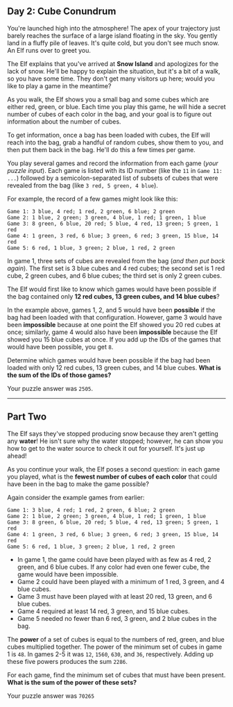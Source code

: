 ## Day 2: Cube Conundrum

You're launched high into the atmosphere! The apex of your trajectory just barely reaches 
the surface of a large island floating in the sky. You gently land in a fluffy pile of 
leaves. It's quite cold, but you don't see much snow. An Elf runs over to greet you.

The Elf explains that you've arrived at **Snow Island** and apologizes for the lack of 
snow. He'll be happy to explain the situation, but it's a bit of a walk, so you have some 
time. They don't get many visitors up here; would you like to play a game in the meantime?

As you walk, the Elf shows you a small bag and some cubes which are either red, green, or 
blue. Each time you play this game, he will hide a secret number of cubes of each color in 
the bag, and your goal is to figure out information about the number of cubes.

To get information, once a bag has been loaded with cubes, the Elf will reach into the bag, 
grab a handful of random cubes, show them to you, and then put them back in the bag. He'll 
do this a few times per game.

You play several games and record the information from each game (_your puzzle input_). Each 
game is listed with its ID number (like the `11` in `Game 11: ...`) followed by a 
semicolon-separated list of subsets of cubes that were revealed from the bag (like 
`3 red, 5 green, 4 blue`).

For example, the record of a few games might look like this:

```
Game 1: 3 blue, 4 red; 1 red, 2 green, 6 blue; 2 green
Game 2: 1 blue, 2 green; 3 green, 4 blue, 1 red; 1 green, 1 blue
Game 3: 8 green, 6 blue, 20 red; 5 blue, 4 red, 13 green; 5 green, 1 red
Game 4: 1 green, 3 red, 6 blue; 3 green, 6 red; 3 green, 15 blue, 14 red
Game 5: 6 red, 1 blue, 3 green; 2 blue, 1 red, 2 green
```

In game 1, three sets of cubes are revealed from the bag (_and then put back again_). The 
first set is 3 blue cubes and 4 red cubes; the second set is 1 red cube, 2 green cubes, and 
6 blue cubes; the third set is only 2 green cubes.

The Elf would first like to know which games would have been possible if the bag contained 
only **12 red cubes, 13 green cubes, and 14 blue cubes**?

In the example above, games 1, 2, and 5 would have been **possible** if the bag had been 
loaded with that configuration. However, game 3 would have been **impossible** because at one 
point the Elf showed you 20 red cubes at once; similarly, game 4 would also have been 
**impossible** because the Elf showed you 15 blue cubes at once. If you add up the IDs of the 
games that would have been possible, you get `8`.

Determine which games would have been possible if the bag had been loaded with only 12 red 
cubes, 13 green cubes, and 14 blue cubes. **What is the sum of the IDs of those games?**

Your puzzle answer was `2505`.

---

## Part Two

The Elf says they've stopped producing snow because they aren't getting any **water**! He 
isn't sure why the water stopped; however, he can show you how to get to the water source 
to check it out for yourself. It's just up ahead!

As you continue your walk, the Elf poses a second question: in each game you played, what 
is the **fewest number of cubes of each color** that could have been in the bag to make the 
game possible?

Again consider the example games from earlier:

```
Game 1: 3 blue, 4 red; 1 red, 2 green, 6 blue; 2 green
Game 2: 1 blue, 2 green; 3 green, 4 blue, 1 red; 1 green, 1 blue
Game 3: 8 green, 6 blue, 20 red; 5 blue, 4 red, 13 green; 5 green, 1 red
Game 4: 1 green, 3 red, 6 blue; 3 green, 6 red; 3 green, 15 blue, 14 red
Game 5: 6 red, 1 blue, 3 green; 2 blue, 1 red, 2 green
```

* In game 1, the game could have been played with as few as 4 red, 2 green, and 6 blue cubes. If any color had even one fewer cube, the game would have been impossible.
* Game 2 could have been played with a minimum of 1 red, 3 green, and 4 blue cubes.
* Game 3 must have been played with at least 20 red, 13 green, and 6 blue cubes.
* Game 4 required at least 14 red, 3 green, and 15 blue cubes.
* Game 5 needed no fewer than 6 red, 3 green, and 2 blue cubes in the bag.

The **power** of a set of cubes is equal to the numbers of red, green, and blue cubes 
multiplied together. The power of the minimum set of cubes in game 1 is `48`. In games 2-5 
it was `12`, `1560`, `630`, and `36`, respectively. Adding up these five powers produces the 
sum `2286`.

For each game, find the minimum set of cubes that must have been present. 
**What is the sum of the power of these sets?**

Your puzzle answer was `70265`
